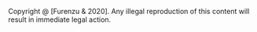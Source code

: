 Copyright @ [Furenzu & 2020]. Any illegal reproduction of this content will result in immediate legal action.

